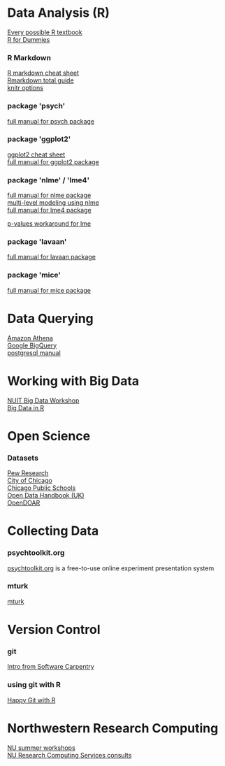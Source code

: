 # Data Analysis (R)

<a href=https://bookdown.org/>Every possible R textbook</a>  
<a href=https://www.dummies.com/programming/r/> R for Dummies</a>  

### R Markdown
 <a href=https://www.rstudio.com/wp-content/uploads/2015/02/rmarkdown-cheatsheet.pdf> R markdown cheat sheet </a>  
 <a href=https://bookdown.org/yihui/rmarkdown/> Rmarkdown total guide</a>  
 <a href=https://yihui.name/knitr/options/KnitR> knitr options</a>  

### package 'psych'
 <a href=https://cran.r-project.org/web/packages/psych/psych.pdf> full manual for psych package </a>

### package 'ggplot2'
  <a href=https://ggplot2.tidyverse.org/> ggplot2 cheat sheet </a>  
  <a href=https://cran.r-project.org/web/packages/ggplot2/ggplot2.pdf> full manual for ggplot2 package </a>  

### package 'nlme' / 'lme4'
 <a href=https://cran.r-project.org/web/packages/nlme/nlme.pdf> full manual for nlme package </a>  
 <a href=http://davidakenny.net/papers/k&h/MLM_R.pdf>multi-level modeling using nlme</a>  
 <a href=https://cran.r-project.org/web/packages/lme4/lme4.pdf> full manual for lme4 package</a>  
 
 <a href=https://www.r-bloggers.com/three-ways-to-get-parameter-specific-p-values-from-lmer/> p-values workaround for lme</a>
 
### package 'lavaan'
 <a href=https://cran.r-project.org/web/packages/lavaan/lavaan.pdf>full manual for lavaan package </a>

### package 'mice'
 <a href=https://cran.r-project.org/web/packages/mice/mice.pdf> full manual for mice package</a>

# Data Querying 
  <a href=https://aws.amazon.com/athena/>Amazon Athena</a>  
  <a href=https://cloud.google.com/bigquery/>Google BigQuery</a>  
  <a href=https://www.postgresql.org/files/documentation/pdf/11/postgresql-11-A4.pdf> postgresql manual </a> 
  
# Working with Big Data 
  <a href=https://nuitrcs.github.io/working-with-large-datasets-workshop/>NUIT Big Data Workshop</a>  
  <a href=https://www.rstudio.com/resources/webinars/working-with-big-data-in-r/>Big Data in R</a>  

# Open Science

### Datasets 
  <a href=http://www.pewresearch.org/download-datasets/>Pew Research </a>  
  <a href=https://data.cityofchicago.org/>City of Chicago</a>  
  <a href=https://cps.edu/SchoolData/Pages/SchoolData.aspx>Chicago Public Schools </a>  
  <a href=https://opendatahandbook.org>Open Data Handbook (UK)</a>  
  <a href=http://v2.sherpa.ac.uk/opendoar/>OpenDOAR </a>  

# Collecting Data

### psychtoolkit.org
 <a href=https://www.psytoolkit.org/>psychtoolkit.org</a> is a free-to-use online experiment presentation system  

### mturk
 <a href=https://requester.mturk.com>mturk</a>

# Version Control

### git
<a href= http://swcarpentry.github.io/git-novice/> Intro from Software Carpentry </a>

### using git with R
  <a href=https://happygitwithr.com/> Happy Git with R </a>

# Northwestern Research Computing
<a href=https://sites.northwestern.edu/summerworkshops/workshop-schedule/>NU summer workshops</a>  
<a href=https://www.it.northwestern.edu/research/consultation/data-services.html>NU Research Computing Services consults</a>  
